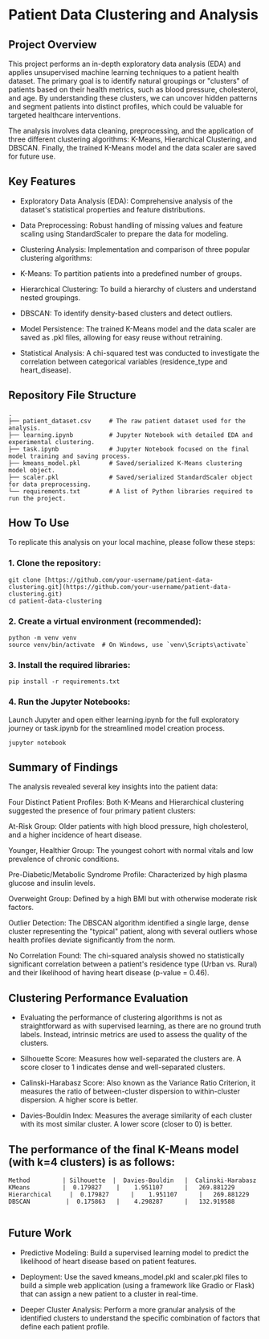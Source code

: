 # Patient Data Clustering and Analysis


## Project Overview

This project performs an in-depth exploratory data analysis (EDA) and applies unsupervised machine learning techniques to a patient health dataset. The primary goal is to identify natural groupings or "clusters" of patients based on their health metrics, such as blood pressure, cholesterol, and age. By understanding these clusters, we can uncover hidden patterns and segment patients into distinct profiles, which could be valuable for targeted healthcare interventions.

The analysis involves data cleaning, preprocessing, and the application of three different clustering algorithms: K-Means, Hierarchical Clustering, and DBSCAN. Finally, the trained K-Means model and the data scaler are saved for future use.

## Key Features

- Exploratory Data Analysis (EDA): Comprehensive analysis of the dataset's statistical properties and feature distributions.

- Data Preprocessing: Robust handling of missing values and feature scaling using StandardScaler to prepare the data for modeling.

- Clustering Analysis: Implementation and comparison of three popular clustering algorithms:

- K-Means: To partition patients into a predefined number of groups.

- Hierarchical Clustering: To build a hierarchy of clusters and understand nested groupings.

- DBSCAN: To identify density-based clusters and detect outliers.

- Model Persistence: The trained K-Means model and the data scaler are saved as .pkl files, allowing for easy reuse without retraining.

- Statistical Analysis: A chi-squared test was conducted to investigate the correlation between categorical variables (residence_type and heart_disease).

## Repository File Structure
```
.
├── patient_dataset.csv     # The raw patient dataset used for the analysis.
├── learning.ipynb          # Jupyter Notebook with detailed EDA and experimental clustering.
├── task.ipynb              # Jupyter Notebook focused on the final model training and saving process.
├── kmeans_model.pkl        # Saved/serialized K-Means clustering model object.
├── scaler.pkl              # Saved/serialized StandardScaler object for data preprocessing.
└── requirements.txt        # A list of Python libraries required to run the project.
```

## How To Use

To replicate this analysis on your local machine, please follow these steps:

### 1. Clone the repository:
```
git clone [https://github.com/your-username/patient-data-clustering.git](https://github.com/your-username/patient-data-clustering.git)
cd patient-data-clustering
```
### 2. Create a virtual environment (recommended):
```
python -m venv venv
source venv/bin/activate  # On Windows, use `venv\Scripts\activate`
```

### 3. Install the required libraries:
```
pip install -r requirements.txt
```
### 4. Run the Jupyter Notebooks:
Launch Jupyter and open either learning.ipynb for the full exploratory journey or task.ipynb for the streamlined model creation process.
```
jupyter notebook
```

##  Summary of Findings

The analysis revealed several key insights into the patient data:

Four Distinct Patient Profiles: Both K-Means and Hierarchical clustering suggested the presence of four primary patient clusters:

At-Risk Group: Older patients with high blood pressure, high cholesterol, and a higher incidence of heart disease.

Younger, Healthier Group: The youngest cohort with normal vitals and low prevalence of chronic conditions.

Pre-Diabetic/Metabolic Syndrome Profile: Characterized by high plasma glucose and insulin levels.

Overweight Group: Defined by a high BMI but with otherwise moderate risk factors.

Outlier Detection: The DBSCAN algorithm identified a single large, dense cluster representing the "typical" patient, along with several outliers whose health profiles deviate significantly from the norm.

No Correlation Found: The chi-squared analysis showed no statistically significant correlation between a patient's residence type (Urban vs. Rural) and their likelihood of having heart disease (p-value = 0.46).

## Clustering Performance Evaluation

- Evaluating the performance of clustering algorithms is not as straightforward as with supervised learning, as there are no ground truth labels. Instead, intrinsic metrics are used to assess the quality of the clusters.

- Silhouette Score: Measures how well-separated the clusters are. A score closer to 1 indicates dense and well-separated clusters.

- Calinski-Harabasz Score: Also known as the Variance Ratio Criterion, it measures the ratio of between-cluster dispersion to within-cluster dispersion. A higher score is better.

- Davies-Bouldin Index: Measures the average similarity of each cluster with its most similar cluster. A lower score (closer to 0) is better.

## The performance of the final K-Means model (with k=4 clusters) is as follows:

```
Method	       | Silhouette	 |  Davies-Bouldin	 |  Calinski-Harabasz
KMeans	       |  0.179827	  |    1.951107	     |   269.881229
Hierarchical	 |  0.179827	  |    1.951107	     |   269.881229
DBSCAN       	|  0.175863	  |    4.298287	     |   132.919588


```


## Future Work
- Predictive Modeling: Build a supervised learning model to predict the likelihood of heart disease based on patient features.

- Deployment: Use the saved kmeans_model.pkl and scaler.pkl files to build a simple web application (using a framework like Gradio or Flask) that can assign a new patient to a cluster in real-time.

- Deeper Cluster Analysis: Perform a more granular analysis of the identified clusters to understand the specific combination of factors that define each patient profile.
